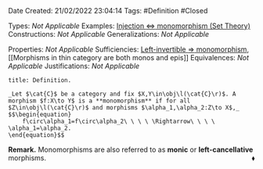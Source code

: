 <br />
<br />

Date Created: 21/02/2022 23:04:14
Tags: #Definition #Closed 

Types: _Not Applicable_
Examples: [Injection $\Leftrightarrow$ monomorphism (Set Theory)](Injection%20iff%20monomorphism%20(Set%20Theory).md)
Constructions: _Not Applicable_
Generalizations: _Not Applicable_

Properties: _Not Applicable_
Sufficiencies: [Left-invertible $\Rightarrow$ monomorphism](Left-invertible%20implies%20monomorphism.md), [[Morphisms in thin category are both monos and epis]]
Equivalences: _Not Applicable_
Justifications: _Not Applicable_

``` ad-Definition
title: Definition.

_Let $\cat{C}$ be a category and fix $X,Y\in\obj\l(\cat{C}\r)$. A morphism $f:X\to Y$ is a **monomorphism** if for all $Z\in\obj\l(\cat{C}\r)$ and morphisms $\alpha_1,\alpha_2:Z\to X$,_
$$\begin{equation}
    f\circ\alpha_1=f\circ\alpha_2\ \ \ \ \Rightarrow\ \ \ \ \alpha_1=\alpha_2.
\end{equation}$$

```

**Remark.** Monomorphisms are also referred to as **monic** or **left-cancellative** morphisms.<span style="float:right;">$\blacklozenge$</span>
